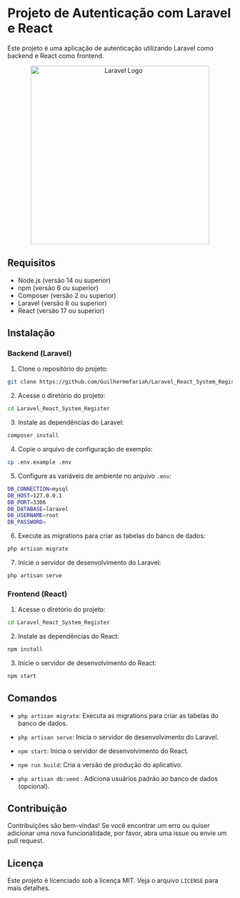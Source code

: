 # Projeto de Autenticação com Laravel e React 

Este projeto é uma aplicação de autenticação utilizando Laravel como backend e React como frontend.

<p align="center"><a href="https://laravel.com" target="_blank"><img src="https://raw.githubusercontent.com/laravel/art/master/logo-lockup/5%20SVG/2%20CMYK/1%20Full%20Color/laravel-logolockup-cmyk-red.svg" width="400" alt="Laravel Logo"></a></p>


## Requisitos

* Node.js (versão 14 ou superior)
* npm (versão 6 ou superior)
* Composer (versão 2 ou superior)
* Laravel (versão 8 ou superior)
* React (versão 17 ou superior)

## Instalação

### Backend (Laravel)

1. Clone o repositório do projeto:
```bash
git clone https://github.com/Guilhermefariah/Laravel_React_System_Register.git
```
2. Acesse o diretório do projeto:
```bash
cd Laravel_React_System_Register
```
3. Instale as dependências do Laravel:
```bash
composer install
```
4. Copie o arquivo de configuração de exemplo:
```bash
cp .env.example .env
```
5. Configure as variáveis de ambiente no arquivo `.env`:
```bash
DB_CONNECTION=mysql
DB_HOST=127.0.0.1
DB_PORT=3306
DB_DATABASE=laravel
DB_USERNAME=root
DB_PASSWORD=
```
6. Execute as migrations para criar as tabelas do banco de dados:
```bash
php artisan migrate
```
7. Inicie o servidor de desenvolvimento do Laravel:
```bash
php artisan serve
```

### Frontend (React)

1. Acesse o diretório do projeto:
```bash
cd Laravel_React_System_Register
```
2. Instale as dependências do React:
```bash
npm install
```
3. Inicie o servidor de desenvolvimento do React:
```bash
npm start
```

## Comandos

* `php artisan migrate`: Executa as migrations para criar as tabelas do banco de dados.
* `php artisan serve`: Inicia o servidor de desenvolvimento do Laravel.
* `npm start`: Inicia o servidor de desenvolvimento do React.
* `npm run build`: Cria a versão de produção do aplicativo.

* `php artisan db:seed` : Adiciona usuários padrão ao banco de dados (opcional).

## Contribuição

Contribuições são bem-vindas! Se você encontrar um erro ou quiser adicionar uma nova funcionalidade, por favor, abra uma issue ou envie um pull request.

## Licença

Este projeto é licenciado sob a licença MIT. Veja o arquivo `LICENSE` para mais detalhes.
